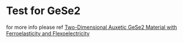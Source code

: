 # Test for GeSe2

for more info please ref [Two-Dimensional Auxetic GeSe2 Material with Ferroelasticity and Flexoelectricity](https://pubs.acs.org/doi/full/10.1021/acs.jpcc.1c06462)
